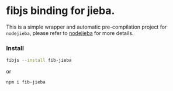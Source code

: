 fibjs binding for jieba.
===

This is a simple wrapper and automatic pre-compilation project for `nodejieba`, please refer to [nodejieba](https://github.com/yanyiwu/nodejieba) for more details.

### Install

```sh
fibjs --install fib-jieba
```
or
```sh
npm i fib-jieba
```

